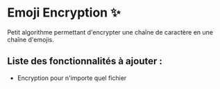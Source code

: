 # Emoji Encryption ✨
Petit algorithme permettant d'encrypter une chaîne de caractère en une chaîne d'emojis.

## Liste des fonctionnalités à ajouter :
- Encryption pour n'importe quel fichier
